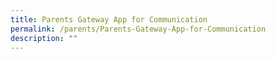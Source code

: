 ```yaml
---
title: Parents Gateway App for Communication
permalink: /parents/Parents-Gateway-App-for-Communication
description: ""
---
```

